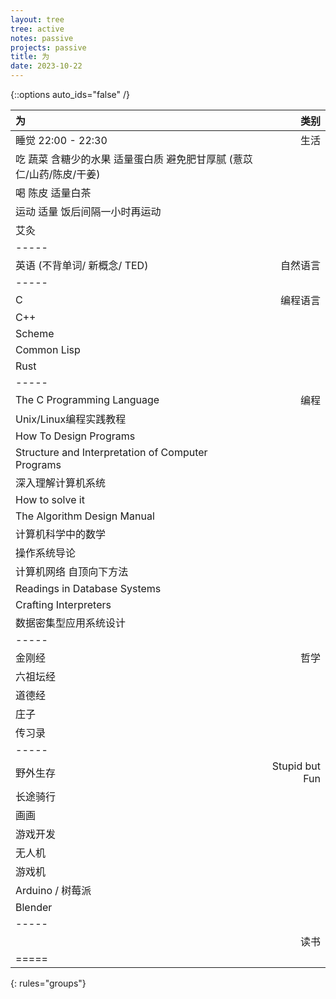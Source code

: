 ```yaml
---
layout: tree
tree: active
notes: passive
projects: passive
title: 为
date: 2023-10-22
---
```



{::options auto_ids="false" /}


| 为                                                                            | 类别           |
|:------------------------------------------------------------------------------|---------------:|
| 睡觉 22:00 - 22:30                                                            | 生活           |
| 吃 蔬菜 含糖少的水果 适量蛋白质 避免肥甘厚腻 (薏苡仁/山药/陈皮/干姜)          |                |
| 喝 陈皮 适量白茶                                                              |                |
| 运动 适量 饭后间隔一小时再运动                                                |                |
| 艾灸                                                                          |                |
|-----
| 英语 (不背单词/ 新概念/ TED)                                                  | 自然语言       |
|-----
| C                                                                             | 编程语言       |
| C++                                                                           |                |
| Scheme                                                                        |                |
| Common Lisp                                                                   |                |
| Rust                                                                          |                |
|-----
| The C Programming Language                                                    | 编程           |
| Unix/Linux编程实践教程                                                        |                |
| How To Design Programs                                                        |                |
| Structure and Interpretation of Computer Programs                             |                |
| 深入理解计算机系统                                                            |                |
| How to solve it                                                               |                |
| The Algorithm Design Manual                                                   |                |
| 计算机科学中的数学                                                            |                |
| 操作系统导论                                                                  |                |
| 计算机网络 自顶向下方法                                                       |                |
| Readings in Database Systems                                                  |                |
| Crafting Interpreters                                                         |                |
| 数据密集型应用系统设计                                                        |                |
|-----
| 金刚经                                                                        | 哲学           |
| 六祖坛经                                                                      |                |
| 道德经                                                                        |                |
| 庄子                                                                          |                |
| 传习录                                                                        |                |
|-----
| 野外生存                                                                      | Stupid but Fun |
| 长途骑行                                                                      |                |
| 画画                                                                          |                |
| 游戏开发                                                                      |                |
| 无人机                                                                        |                |
| 游戏机                                                                        |                |
| Arduino / 树莓派                                                              |                |
| Blender                                                                       |                |
|-----
|                                                                               | 读书           |
|=====
{: rules="groups"}

